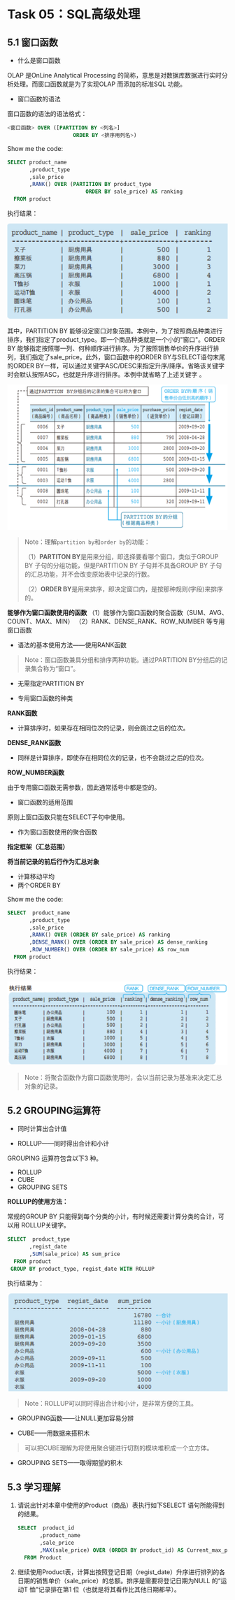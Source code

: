 # Task 05：SQL高级处理

## 5.1 窗口函数

- 什么是窗口函数

OLAP 是OnLine Analytical Processing 的简称，意思是对数据库数据进行实时分析处理。而窗口函数就是为了实现OLAP 而添加的标准SQL 功能。

- 窗口函数的语法

窗口函数的语法的语法格式：

```sql
<窗口函数> OVER ([PARTITION BY <列名>]
                     ORDER BY <排序用列名>)  
```

Show me the code:

```sql
SELECT product_name
       ,product_type
       ,sale_price
       ,RANK() OVER (PARTITION BY product_type
                         ORDER BY sale_price) AS ranking
  FROM product  
```

执行结果：

![](./img/5-1res1.png)

其中，PARTITION BY 能够设定窗口对象范围。本例中，为了按照商品种类进行排序，我们指定了product_type。即一个商品种类就是一个小的"窗口"。ORDER BY 能够指定按照哪一列、何种顺序进行排序。为了按照销售单价的升序进行排列，我们指定了sale_price。此外，窗口函数中的ORDER BY与SELECT语句末尾的ORDER BY一样，可以通过关键字ASC/DESC来指定升序/降序。省略该关键字时会默认按照ASC，也就是升序进行排序。本例中就省略了上述关键字 。

![](./img/5-2res2.png)

> Note：理解`partition by`和`order by`的功能：
>
> （1）**PARTITON BY**是用来分组，即选择要看哪个窗口，类似于GROUP BY 子句的分组功能，但是PARTITION BY 子句并不具备GROUP BY 子句的汇总功能，并不会改变原始表中记录的行数。
>
> （2）**ORDER BY**是用来排序，即决定窗口内，是按那种规则(字段)来排序的。

**能够作为窗口函数使用的函数**
（1）能够作为窗口函数的聚合函数（SUM、AVG、COUNT、MAX、MIN）
（2）RANK、DENSE_RANK、ROW_NUMBER 等专用窗口函数

- 语法的基本使用方法——使用RANK函数


> Note：窗口函数兼具分组和排序两种功能。通过PARTITION BY分组后的记录集合称为“窗口”。

- 无需指定PARTITION BY

- 专用窗口函数的种类

**RANK函数**

- 计算排序时，如果存在相同位次的记录，则会跳过之后的位次。

**DENSE_RANK函数**

- 同样是计算排序，即使存在相同位次的记录，也不会跳过之后的位次。

**ROW_NUMBER函数**

由于专用窗口函数无需参数，因此通常括号中都是空的。

- 窗口函数的适用范围

原则上窗口函数只能在SELECT子句中使用。

- 作为窗口函数使用的聚合函数

**指定框架（汇总范围）**

**将当前记录的前后行作为汇总对象**

- 计算移动平均
- 两个ORDER BY

Show me the code:

```sql
SELECT  product_name
       ,product_type
       ,sale_price
       ,RANK() OVER (ORDER BY sale_price) AS ranking
       ,DENSE_RANK() OVER (ORDER BY sale_price) AS dense_ranking
       ,ROW_NUMBER() OVER (ORDER BY sale_price) AS row_num
  FROM product  
```

执行结果：

![](./img/5-3res3.png)

> Note：将聚合函数作为窗口函数使用时，会以当前记录为基准来决定汇总对象的记录。

## 5.2 GROUPING运算符

- 同时计算出合计值

- ROLLUP——同时得出合计和小计

GROUPING 运算符包含以下3 种。

- ROLLUP
- CUBE
- GROUPING SETS

**ROLLUP的使用方法：**

常规的GROUP BY 只能得到每个分类的小计，有时候还需要计算分类的合计，可以用 ROLLUP关键字。

```sql
SELECT  product_type
       ,regist_date
       ,SUM(sale_price) AS sum_price
  FROM product
 GROUP BY product_type, regist_date WITH ROLLUP  
```

执行结果为：

![](./img/5-4res4.png)

> Note：ROLLUP可以同时得出合计和小计，是非常方便的工具。

- GROUPING函数——让NULL更加容易分辨

- CUBE——用数据来搭积木

> 可以把CUBE理解为将使用聚合键进行切割的模块堆积成一个立方体。

- GROUPING SETS——取得期望的积木

## 5.3 学习理解

1. 请说出针对本章中使用的Product（商品）表执行如下SELECT 语句所能得到的结果。

   ```sql
   SELECT  product_id
          ,product_name
          ,sale_price
          ,MAX(sale_price) OVER (ORDER BY product_id) AS Current_max_price
     FROM Product
   ```

2. 继续使用Product表，计算出按照登记日期（regist_date）升序进行排列的各日期的销售单价（sale_price）的总额。排序是需要将登记日期为NULL 的“运动T 恤”记录排在第1 位（也就是将其看作比其他日期都早）。

